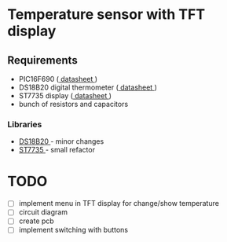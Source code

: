 # Temperature sensor with TFT display

## Requirements
- PIC16F690 ([ datasheet ](http://ww1.microchip.com/downloads/en/DeviceDoc/40001262F.pdf))
- DS18B20 digital thermometer ([ datasheet ](https://datasheets.maximintegrated.com/en/ds/DS18B20.pdf))
- ST7735 display ([ datasheet ](https://www.displayfuture.com/Display/datasheet/controller/ST7735.pdf))
- bunch of resistors and capacitors

### Libraries
- [ DS18B20 ](https://simple-circuit.com/mplab-xc8-ds18b20-pic-microcontroller) - minor changes 
- [ ST7735 ](http://www.moty22.co.uk/tft_counter.php) - small refactor

# TODO 
- [ ] implement menu in TFT display for change/show temperature 
- [ ] circuit diagram
- [ ] create pcb
- [ ] implement switching with buttons
